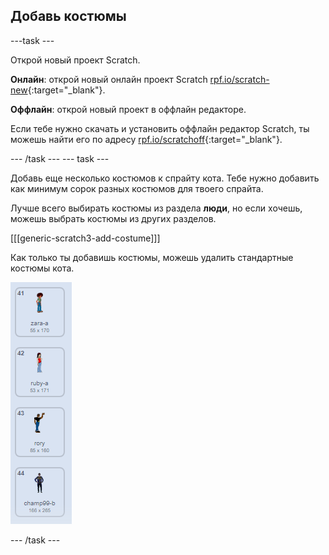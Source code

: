## Добавь костюмы

\---task \---

Открой новый проект Scratch.

**Онлайн**: открой новый онлайн проект Scratch [rpf.io/scratch-new](http://rpf.io/scratch-new){:target="_blank"}.

**Оффлайн**: открой новый проект в оффлайн редакторе.

Если тебе нужно скачать и установить оффлайн редактор Scratch, ты можешь найти его по адресу [rpf.io/scratchoff](http://rpf.io/scratchoff){:target="_blank"}.

\--- /task \--- \--- task \---

Добавь еще несколько костюмов к спрайту кота. Тебе нужно добавить как минимум сорок разных костюмов для твоего спрайта.

Лучше всего выбирать костюмы из раздела **люди**, но если хочешь, можешь выбрать костюмы из других разделов.

[[[generic-scratch3-add-costume]]]

Как только ты добавишь костюмы, можешь удалить стандартные костюмы кота.

![костюмы](images/costumes.png)

\--- /task \---